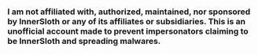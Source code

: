 ### I am not affiliated with, authorized, maintained, nor sponsored by InnerSloth or any of its affiliates or subsidiaries. This is an unofficial account made to prevent impersonators claiming to be InnerSloth and spreading malwares.
